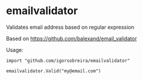 emailvalidator
==============

Validates email address based on regular expression

Based on https://github.com/balexand/email_validator

Usage:

    import "github.com/igorsobreira/emailvalidator"

    emailvalidator.Valid("my@email.com")
